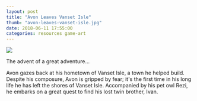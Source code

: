```yaml
---
layout: post
title: "Avon Leaves Vanset Isle"
thumb: "avon-leaves-vanset-isle.jpg"
date: 2018-06-11 17:55:00
categories: resources game-art
---
```

<img class="materialboxed" src="/avons-adventure/img/gameart/avon-leaves-vanset-isle.png">

<p class="flow-text">The advent of a great adventure...</p>

<p>Avon gazes back at his hometown of Vanset Isle, a town he helped build. Despite his composure, Avon is gripped by fear; it's the first time in his long life he has left the shores of Vanset Isle. Accompanied by his pet owl Rezi, he embarks on a great quest to find his lost twin brother, Ivan.</p>